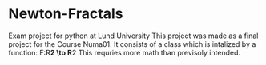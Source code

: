 # Newton-Fractals
Exam project for python at Lund University
This project was made as a final project for the Course Numa01. It consists of a class which is intalized by a function:
F:R**2 \to R**2
This requries more math than previsoly intended.
